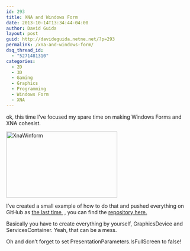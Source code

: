 ```yaml
---
id: 293
title: XNA and Windows Form
date: 2013-10-14T13:34:44-04:00
author: David Guida
layout: post
guid: http://davideguida.netne.net/?p=293
permalink: /xna-and-windows-form/
dsq_thread_id:
  - "5271481310"
categories:
  - 2D
  - 3D
  - Gaming
  - Graphics
  - Programming
  - Windows Form
  - XNA
---
```

ok, this time I&#8217;ve focused my spare time on making Windows Forms and XNA cohesist.

[<img loading="lazy" class="aligncenter size-medium wp-image-297" alt="XnaWinform" src="/assets/uploads/2013/10/XnaWinform-300x178.jpg" width="300" height="178" />](/assets/uploads/2013/10/XnaWinform.jpg)

I&#8217;ve created a small example of how to do that and pushed everything on GitHub as [the last time ](/hexagons-part-2/ "Hexagonal Map Rendering") , you can find the <a href="https://github.com/mizrael/XnaWinform" target="_blank">repository here.</a>

Basically you have to create everything by yourself, GraphicsDevice and ServicesContainer. Yeah, that can be a mess.

Oh and don&#8217;t forget to set PresentationParameters.IsFullScreen to false!

<div class="post-details-footer-widgets">
</div>